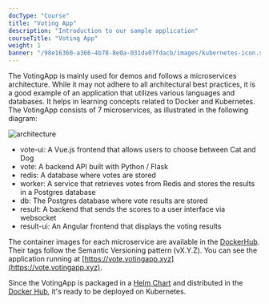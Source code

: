 ```yaml
---
docType: "Course"
title: "Voting App"
description: "Introduction to our sample application"
courseTitle: "Voting App"
weight: 1
banner: "/98e16360-a366-4b78-8e0a-031da07fdacb/images/kubernetes-icon.svg"
---
```

The VotingApp is mainly used for demos and follows a microservices architecture. While it may not adhere to all architectural best practices, it is a good example of an application that utilizes various languages and databases. It helps in learning concepts related to Docker and Kubernetes. The VotingApp consists of 7 microservices, as illustrated in the following diagram:

![architecture](architecture)

- vote-ui: A Vue.js frontend that allows users to choose between Cat and Dog
- vote: A backend API built with Python / Flask
- redis: A database where votes are stored
- worker: A service that retrieves votes from Redis and stores the results in a Postgres database
- db: The Postgres database where vote results are stored
- result: A backend that sends the scores to a user interface via websocket
- result-ui: An Angular frontend that displays the voting results

The container images for each microservice are available in the [DockerHub](https://hub.docker.com/u/voting). Their tags follow the Semantic Versioning pattern (vX.Y.Z). You can see the application running at [https://vote.votingapp.xyz](https://vote.votingapp.xyz).

Since the VotingApp is packaged in a [Helm Chart](https://gitlab.com/voting-application/helm) and distributed in the [Docker Hub](https://hub.docker.com/repository/docker/lucj/votingapp/general), it's ready to be deployed on Kubernetes.

